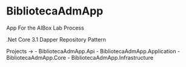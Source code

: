 # BibliotecaAdmApp
App For the AIBox Lab Process

.Net Core 3.1
Dapper
Repository Pattern

Projects -> 
    - BibliotecaAdmApp.Api
    - BibliotecaAdmApp.Application
    - BibliotecaAdmApp.Core
    - BibliotecaAdmApp.Infrastructure
